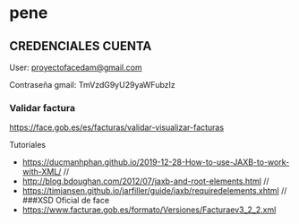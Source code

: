 # pene


## CREDENCIALES CUENTA

User: proyectofacedam@gmail.com

Contraseña gmail:  TmVzdG9yU29yaWFubzIz

### Validar factura

https://face.gob.es/es/facturas/validar-visualizar-facturas

Tutoriales
- https://ducmanhphan.github.io/2019-12-28-How-to-use-JAXB-to-work-with-XML/ //
- http://blog.bdoughan.com/2012/07/jaxb-and-root-elements.html //
- https://timjansen.github.io/jarfiller/guide/jaxb/requiredelements.xhtml //
###XSD Oficial de face
- https://www.facturae.gob.es/formato/Versiones/Facturaev3_2_2.xml
